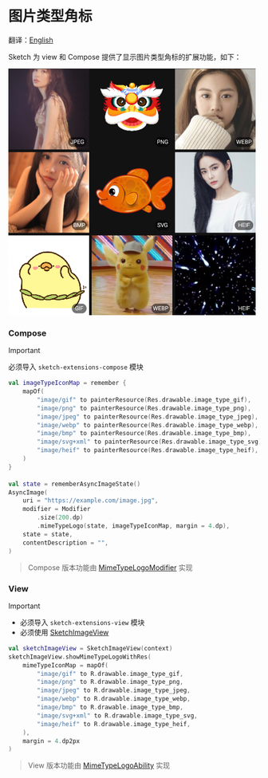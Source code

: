 # 图片类型角标

翻译：[English](mime_type_logo.md)

Sketch 为 view 和 Compose 提供了显示图片类型角标的扩展功能，如下：

![sample_mime_type_logo.png](../res/sample_mime_type_logo.png)

### Compose

> [!IMPORTANT]
> 必须导入 `sketch-extensions-compose` 模块

```kotlin
val imageTypeIconMap = remember {
    mapOf(
        "image/gif" to painterResource(Res.drawable.image_type_gif),
        "image/png" to painterResource(Res.drawable.image_type_png),
        "image/jpeg" to painterResource(Res.drawable.image_type_jpeg),
        "image/webp" to painterResource(Res.drawable.image_type_webp),
        "image/bmp" to painterResource(Res.drawable.image_type_bmp),
        "image/svg+xml" to painterResource(Res.drawable.image_type_svg),
        "image/heif" to painterResource(Res.drawable.image_type_heif),
    )
}

val state = rememberAsyncImageState()
AsyncImage(
    uri = "https://example.com/image.jpg",
    modifier = Modifier
        .size(200.dp)
        .mimeTypeLogo(state, imageTypeIconMap, margin = 4.dp),
    state = state,
    contentDescription = "",
)
```

> Compose 版本功能由 [MimeTypeLogoModifier] 实现

### View

> [!IMPORTANT]
> * 必须导入 `sketch-extensions-view` 模块
> * 必须使用 [SketchImageView]

```kotlin
val sketchImageView = SketchImageView(context)
sketchImageView.showMimeTypeLogoWithRes(
    mimeTypeIconMap = mapOf(
        "image/gif" to R.drawable.image_type_gif,
        "image/png" to R.drawable.image_type_png,
        "image/jpeg" to R.drawable.image_type_jpeg,
        "image/webp" to R.drawable.image_type_webp,
        "image/bmp" to R.drawable.image_type_bmp,
        "image/svg+xml" to R.drawable.image_type_svg,
        "image/heif" to R.drawable.image_type_heif,
    ),
    margin = 4.dp2px
)
```

> View 版本功能由 [MimeTypeLogoAbility] 实现

[SketchImageView]: ../../sketch-extensions-view/src/main/kotlin/com/github/panpf/sketch/SketchImageView.kt

[MimeTypeLogoAbility]: ../../sketch-extensions-view/src/main/kotlin/com/github/panpf/sketch/ability/MimeTypeLogoAbility.kt

[MimeTypeLogoModifier]: ../../sketch-extensions-compose/src/commonMain/kotlin/com/github/panpf/sketch/ability/MimeTypeLogoModifier.kt